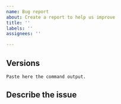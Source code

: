 ```yaml
---
name: Bug report
about: Create a report to help us improve
title: ''
labels: ''
assignees: ''

---
```


## Versions
<!--
In general, please make sure you are using the latest versions of software when reporting an issue. If you are not using the latest JupyterLab, please be sure to install the right labextension: https://github.com/matplotlib/ipympl#install-an-old-jupyterlab-extension

Please include the result of the following command, which will print out the version of python, ipympl and the Jupyter ecosystem.

```bash
python -c "import sys; print(sys.version); import ipympl; print('ipympl version:', ipympl.__version__)" && jupyter --version && jupyter nbextension list && jupyter labextension list
```
-->
```
Paste here the command output.
```

## Describe the issue
<!-- Describe your issue here -->
